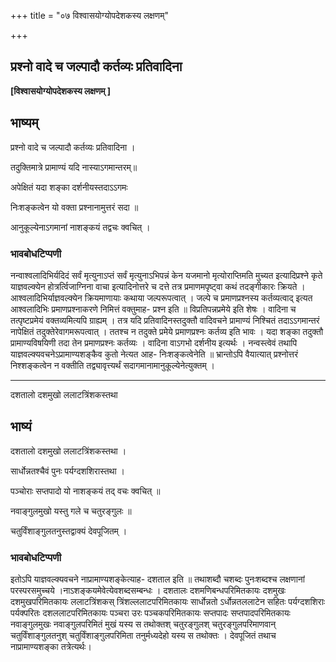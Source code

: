 +++
title = "०७ विश्वासयोग्योपदेशकस्य लक्षणम्"

+++


## प्रश्नो वादे च जल्पादौ कर्तव्यः प्रतिवादिना

**\[विश्वासयोग्योपदेशकस्य लक्षणम् \]**

## **भाष्यम्**

प्रश्नो वादे च जल्पादौ कर्तव्यः प्रतिवादिना ।

तदुक्तिमात्रे प्रामाण्यं यदि नास्याऽगमान्तरम्॥

अपेक्षितं यदा शङ्का दर्शनीयस्तदाऽऽगमः

निःशङ्कत्वेन यो वक्ता प्रश्नानामुत्तरं सदा ॥

आनुकूल्येनाऽगमानां नाशङ्कयं तद्वचः क्वचित् ।

### **भावबोधटिप्पणी**

नन्वाश्वलादिभिर्यदिदं सर्वं मृत्युनाऽप्तं सर्वं मृत्युनाऽभिपन्नं केन यजमानो मृत्योराप्तिमति मुच्यत इत्यादिप्रश्ने कृते याज्ञवल्क्येन होत्रर्त्विजाग्निना वाचा इत्यादिनोत्तरे च दत्ते तत्र प्रमाणमपृष्ट्वा कथं तदङ्गीकारः क्रियते । आश्वलादिभिर्याज्ञवल्क्येन क्रियमाणायाः कथाया जल्परूपत्वात् । जल्पे च प्रमाणप्रश्नस्य कर्तव्यत्वाद् इत्यत आश्वलादिभिः प्रमाणप्रश्नाकरणे निमित्तं वक्तुमाह- प्रश्न इति ॥ विप्रतिपन्नप्रमेये इति शेषः । वादिना च तत्पृष्टप्रमेयं वक्तव्यमित्यपि ग्राह्यम् । तत्र यदि प्रतिवादिनस्तदुक्तौ वादिवचने प्रामाण्यं निश्चितं तदाऽऽगमान्तरं नापेक्षितं तदुक्तेरेवागमरूपत्वात् । ततश्च न तदुक्ते प्रमेये प्रमाणप्रश्नः कर्तव्य इति भावः । यदा शङ्का तदुक्तौ प्रामाण्यविषयिणी तदा तेन प्रमाणप्रश्नः कर्तव्यः । वादिना वाऽगभो दर्शनीय इत्यर्थः । नन्वस्त्वेवं तथापि याज्ञवल्क्यवचनेऽप्रामाण्यशङ्कैव कुतो नेत्यत आह- निःशङ्कत्वेनेति ॥ भ्रान्तोऽपि वैयात्यात् प्रश्नोत्तरं निश्शङ्कत्वेन न वक्तीति तद्व्यावृत्त्यर्थं सदागमानामानुकूल्येनेत्युक्तम् ।

------------------------------------------------------------------------

दशतालो दशमुखो ललाटत्रिंशकस्तथा

## **भाष्यं**

दशतालो दशमुखो ललाटत्रिंशकस्तथा ।

सार्धोन्नतश्चैवं पुनः पर्यग्दशशिरास्तथा ।

पञ्चोराः सप्तपादो यो नाशङ्कयं तद् वचः क्वचित् ॥

नवाङ्गुलमुखो यस्तु गले च चतुरङ्गुलः ॥

चतुर्विंशाङ्गुलतनुस्तद्वाक्यं देवपूजितम् ।

### **भावबोधटिप्पणी**

इतोऽपि याज्ञवल्क्यवचने नाप्रामाण्यशङ्केत्याह- दशताल इति ॥ तथाशब्दौ चशब्दः पुनःशब्दश्च लक्षणानां परस्परसमुच्चये ।नाऽशङ्कयमेवेत्येवशब्दसम्बन्धः । दशतालः दशमणिबन्धपरिमितकायः दशमुखः दशमुखपरिमितकायः ललाटत्रिंशकस् त्रिंशल्ललाटपरिमितकायः सार्धोन्नतो ऽर्धोन्नतललाटेन सहितः पर्यग्दशशिराः पर्यक्परितः दशललाटपरिमितकायः पञ्चरा उरः पञ्चकपरिमितकायः सप्तपादः सप्तपादपरिमितकायः नवाङ्गुलमुखः नवाङ्गुलपरिमितं मुखं यस्य स तथोक्तश् चतुरङ्गुलश् चतुरङ्गुलपरिमाणवान् चतुर्विंशाङ्गुलतनुश् चतुर्विंशाङ्गुलपरिमिता तनुर्मध्यदेहो यस्य स तथोक्तः । देवपूजितं तथाच नाप्रामाण्यशङ्का तत्रेत्यर्थः।

